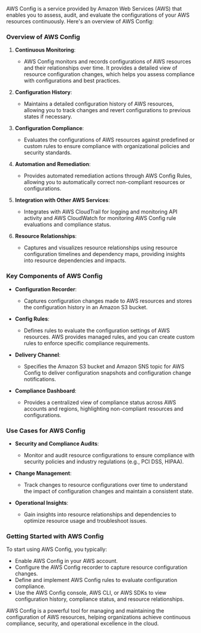 AWS Config is a service provided by Amazon Web Services (AWS) that enables you to assess, audit, and evaluate the configurations of your AWS resources continuously. Here's an overview of AWS Config:

### Overview of AWS Config

1. **Continuous Monitoring**:
   - AWS Config monitors and records configurations of AWS resources and their relationships over time. It provides a detailed view of resource configuration changes, which helps you assess compliance with configurations and best practices.

2. **Configuration History**:
   - Maintains a detailed configuration history of AWS resources, allowing you to track changes and revert configurations to previous states if necessary.

3. **Configuration Compliance**:
   - Evaluates the configurations of AWS resources against predefined or custom rules to ensure compliance with organizational policies and security standards.

4. **Automation and Remediation**:
   - Provides automated remediation actions through AWS Config Rules, allowing you to automatically correct non-compliant resources or configurations.

5. **Integration with Other AWS Services**:
   - Integrates with AWS CloudTrail for logging and monitoring API activity and AWS CloudWatch for monitoring AWS Config rule evaluations and compliance status.

6. **Resource Relationships**:
   - Captures and visualizes resource relationships using resource configuration timelines and dependency maps, providing insights into resource dependencies and impacts.

### Key Components of AWS Config

- **Configuration Recorder**:
  - Captures configuration changes made to AWS resources and stores the configuration history in an Amazon S3 bucket.

- **Config Rules**:
  - Defines rules to evaluate the configuration settings of AWS resources. AWS provides managed rules, and you can create custom rules to enforce specific compliance requirements.

- **Delivery Channel**:
  - Specifies the Amazon S3 bucket and Amazon SNS topic for AWS Config to deliver configuration snapshots and configuration change notifications.

- **Compliance Dashboard**:
  - Provides a centralized view of compliance status across AWS accounts and regions, highlighting non-compliant resources and configurations.

### Use Cases for AWS Config

- **Security and Compliance Audits**:
  - Monitor and audit resource configurations to ensure compliance with security policies and industry regulations (e.g., PCI DSS, HIPAA).

- **Change Management**:
  - Track changes to resource configurations over time to understand the impact of configuration changes and maintain a consistent state.

- **Operational Insights**:
  - Gain insights into resource relationships and dependencies to optimize resource usage and troubleshoot issues.

### Getting Started with AWS Config

To start using AWS Config, you typically:
- Enable AWS Config in your AWS account.
- Configure the AWS Config recorder to capture resource configuration changes.
- Define and implement AWS Config rules to evaluate configuration compliance.
- Use the AWS Config console, AWS CLI, or AWS SDKs to view configuration history, compliance status, and resource relationships.

AWS Config is a powerful tool for managing and maintaining the configuration of AWS resources, helping organizations achieve continuous compliance, security, and operational excellence in the cloud.